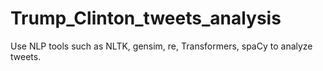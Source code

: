 # Trump_Clinton_tweets_analysis
Use NLP tools such as NLTK, gensim, re, Transformers, spaCy to analyze tweets.
